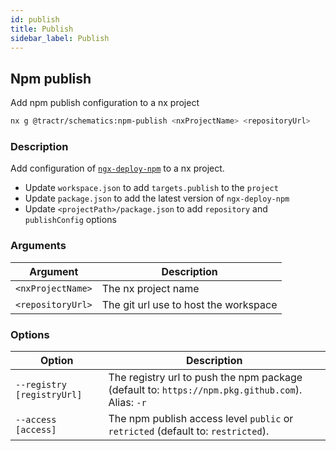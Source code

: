 ```yaml
---
id: publish
title: Publish
sidebar_label: Publish
---
```


## Npm publish

Add npm publish configuration to a nx project

```bash
nx g @tractr/schematics:npm-publish <nxProjectName> <repositoryUrl>
```

### Description

Add configuration of [`ngx-deploy-npm`](https://github.com/bikecoders/ngx-deploy-npm) to a nx project.

- Update `workspace.json` to add `targets.publish` to the `project`
- Update `package.json` to add the latest version of `ngx-deploy-npm`
- Update `<projectPath>/package.json` to add `repository` and `publishConfig` options

### Arguments

| Argument | Description                 |
| -------- | --------------------------- |
| `<nxProjectName>` | The nx project name |
| `<repositoryUrl>` | The git url use to host the workspace |

### Options

| Option                         | Description                                                                                                     |
| ------------------------------ | --------------------------------------------------------------------------------------------------------------- |
| `--registry [registryUrl]` | The registry url to push the npm package (default to: `https://npm.pkg.github.com`).<br/> Alias: `-r` |                        |
| `--access [access]` | The npm publish access level `public` or `retricted` (default to: `restricted`). |
